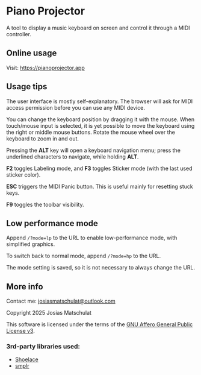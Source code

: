 # Piano Projector

A tool to display a music keyboard on screen and control it through a MIDI controller.

## Online usage

Visit: https://pianoprojector.app

## Usage tips

The user interface is mostly self-explanatory. The browser will ask for MIDI access permission before you can use any MIDI device.

You can change the keyboard position by dragging it with the mouse. When touch/mouse input is selected, it is yet possible to move the keyboard using the right or middle mouse buttons. Rotate the mouse wheel over the keyboard to zoom in and out.

Pressing the **ALT** key will open a keyboard navigation menu; press the underlined characters to navigate, while holding **ALT**.

**F2** toggles Labeling mode, and **F3** toggles Sticker mode (with the last used sticker color).

**ESC** triggers the MIDI Panic button. This is useful mainly for resetting stuck keys.

**F9** toggles the toolbar visibility.

## Low performance mode

Append `/?mode=lp` to the URL to enable low-performance mode, with simplified graphics.

To switch back to normal mode, append `/?mode=hp` to the URL.

The mode setting is saved, so it is not necessary to always change the URL.

## More info

Contact me: josiasmatschulat@outlook.com

Copyright 2025 Josias Matschulat

This software is licensed under the terms of the [GNU Affero General Public License v3](https://www.gnu.org/licenses/agpl-3.0.html).

### 3rd-party libraries used:

- [Shoelace](https://github.com/shoelace-style/shoelace)
- [smplr](https://github.com/danigb/smplr)
